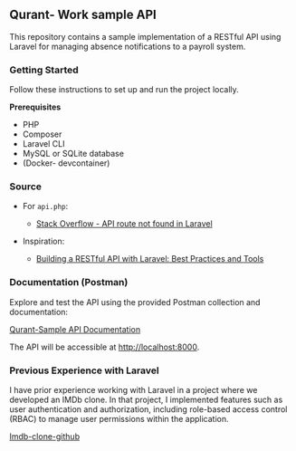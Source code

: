 ## Qurant- Work sample API

This repository contains a sample implementation of a RESTful API using Laravel for managing absence notifications to a payroll system.

### Getting Started

Follow these instructions to set up and run the project locally.

**Prerequisites**
- PHP
- Composer
- Laravel CLI
- MySQL or SQLite database
- (Docker- devcontainer)

### Source

- For `api.php`:
  - [Stack Overflow - API route not found in Laravel](https://stackoverflow.com/questions/78195903/api-route-not-found-in-laravel)

- Inspiration:
  - [Building a RESTful API with Laravel: Best Practices and Tools](https://medium.com/@mukesh.ram/building-a-restful-api-with-laravel-best-practices-and-tools-907bdf4b5621)

### Documentation (Postman)

Explore and test the API using the provided Postman collection and documentation:

[Qurant-Sample API Documentation](https://documenter.getpostman.com/view/34481210/2sA3BrWpSL)

The API will be accessible at [http://localhost:8000](http://localhost:8000).

### Previous Experience with Laravel

I have prior experience working with Laravel in a project where we developed an IMDb clone. In that project, I implemented features such as user authentication and authorization, including role-based access control (RBAC) to manage user permissions within the application.

[Imdb-clone-github](https://github.com/ShakerNasser/IMDB-Clone-U05.git)